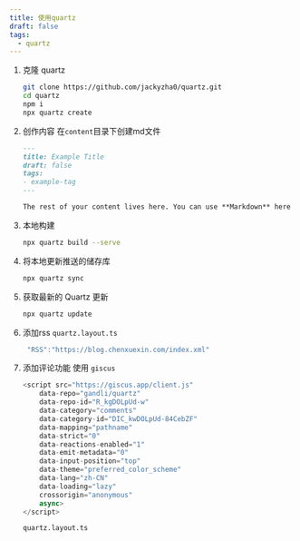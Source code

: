 ```yaml
---
title: 使用quartz
draft: false
tags:
  - quartz
---
```


1. 克隆 quartz

    ```bash
    git clone https://github.com/jackyzha0/quartz.git
    cd quartz
    npm i
    npx quartz create
    ```

2. 创作内容
  在`content`目录下创建md文件

    ```markdown
    ---
    title: Example Title
    draft: false
    tags:
    - example-tag
    ---

    The rest of your content lives here. You can use **Markdown** here :)
    ```

3. 本地构建

    ```bash
    npx quartz build --serve
    ```

4. 将本地更新推送的储存库

    ```bash
    npx quartz sync
    ```

5. 获取最新的 Quartz 更新

    ```bash
    npx quartz update
    ```

6. 添加rss
    `quartz.layout.ts`

    ```ts
     "RSS":"https://blog.chenxuexin.com/index.xml"
    ```

7. 添加评论功能
    使用 `giscus`

    ```js
    <script src="https://giscus.app/client.js"
        data-repo="gandli/quartz"
        data-repo-id="R_kgDOLpUd-w"
        data-category="comments"
        data-category-id="DIC_kwDOLpUd-84CebZF"
        data-mapping="pathname"
        data-strict="0"
        data-reactions-enabled="1"
        data-emit-metadata="0"
        data-input-position="top"
        data-theme="preferred_color_scheme"
        data-lang="zh-CN"
        data-loading="lazy"
        crossorigin="anonymous"
        async>
    </script>
    ```

    `quartz.layout.ts`
